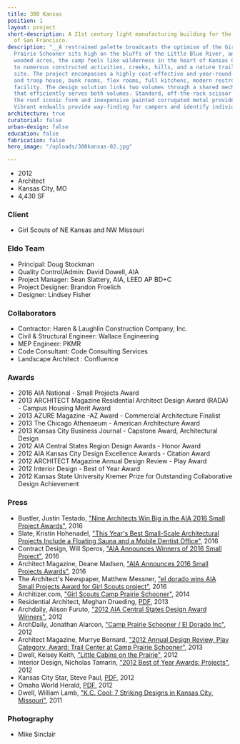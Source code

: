 ```yaml
---
title: 300 Kansas
position: 1
layout: project
short-description: A 21st century light manufacturing building for the emerging economies
  of San Francisco.
description: "__A restrained palette broadcasts the optimism of the Girl Scouts__\n\nCamp
  Prairie Schooner sits high on the bluffs of the Little Blue River, and with 176
  wooded acres, the camp feels like wilderness in the heart of Kansas City. In addition
  to numerous constructed activities, creeks, hills, and a nature trail surround the
  site. The project encompasses a highly cost-effective and year-round trail center
  and troop house, bunk rooms, flex rooms, full kitchens, modern restrooms and a shower
  facility. The design solution links two volumes through a shared mechanical room
  that efficiently serves both volumes. Standard, off-the-rack scissor trusses give
  the roof iconic form and inexpensive painted corrugated metal provides the skin.
  Vibrant endwalls provide way-finding for campers and identify individual troops. "
architecture: true
curatorial: false
urban-design: false
education: false
fabrication: false
hero_image: "/uploads/300kansas-02.jpg"

---
```

- 2012
- Architect
- Kansas City, MO
- 4,430 SF

### Client
- Girl Scouts of NE Kansas and NW Missouri

### Eldo Team
- Principal: Doug Stockman
- Quality Control/Admin: David Dowell, AIA
- Project Manager: Sean Slattery, AIA, LEED AP BD+C
- Project Designer: Brandon Froelich
- Designer: Lindsey Fisher

### Collaborators
- Contractor: Haren & Laughlin Construction Company, Inc.
- Civil & Structural Engineer: Wallace Engineering
- MEP Engineer: PKMR
- Code Consultant: Code Consulting Services
- Landscape Architect : Confluence

### Awards
- 2016 AIA National - Small Projects Award
- 2013 ARCHITECT Magazine Residential Architect Design Award (RADA) - Campus Housing Merit Award
- 2013 AZURE Magazine -AZ Award - Commercial Architecture Finalist
- 2013 The Chicago Athenaeum - American Architecture Award
- 2013 Kansas City Business Journal - Capstone Award, Architectural Design
- 2012 AIA Central States Region Design Awards - Honor Award
- 2012 AIA Kansas City Design Excellence Awards - Citation Award
- 2012 ARCHITECT Magazine Annual Design Review -  Play Award
- 2012 Interior Design - Best of Year Award
- 2012 Kansas State University Kremer Prize for Outstanding Collaborative Design Achievement

### Press
- Bustler, Justin Testado, ["Nine Architects Win Big in the AIA 2016 Small Project Awards"](https://bustler.net/news/tags/competition/326/4988/nine-architects-win-big-in-the-aia-2016-small-project-awards "Nine Architects Win Big in the AIA 2016 Small Project Awards"), 2016
- Slate, Kristin Hohenadel, ["This Year's Best Small-Scale Architectural Projects Include a Floating Sauna and a Mobile Dentist Office"](https://slate.com/human-interest/2016/07/the-aias-2016-small-project-awards-include-a-floating-sauna-and-a-mobile-dental-truck.html "This Year's Best Small-Scale Architectural Projects Include a Floating Sauna and a Mobile Dentist Office"), 2016
- Contract Design, Will Speros, ["AIA Announces Winners of 2016 Small Project"](https://www.contractdesign.com/news/competitions-awards/AIA-Announces-Winners-of-2016-Small-Project-Awards/?platform=hootsuite "AIA Announces Winners of 2016 Small Project"), 2016
- Architect Magazine, Deane Madsen, ["AIA Announces 2016 Small Projects Awards"](https://www.architectmagazine.com/awards/aia-honor-awards/aia-announces-2016-small-projects-awards_o?utm_source=newsletter&utm_content=Article&utm_medium=email&utm_campaign=APG_070816%20(1)&he "AIA Announces 2016 Small Projects Awards"), 2016
- The Architect's Newspaper, Matthew Messner, ["el dorado wins AIA Small Projects Award for Girl Scouts project"](https://archpaper.com/2016/08/el-dorado-girl-scouts-aia-small-projects/#gallery-0-slide-0 "el dorado wins AIA Small Projects Award for Girl Scouts project"), 2016
- Architizer.com, ["Girl Scouts Camp Prairie Schooner"](https://architizer.com/projects/girl-scouts-camp-prairie-schooner/ "Girl Scouts Camp Prairie Schooner"), 2014
- Residential Architect, Meghan Drueding, [PDF](//assets.ctfassets.net/7ceafwpo4r5g/sEY8uhdULYn9T84ie28Aa/7f6a6d23cac5439d77e29e14c4c49bf4/2013-Residential_Architect-RADA_Awards-Camp_Prairie_Schooner.pdf "Download PDF: Trail Center at Camp Prairie Schooner, Kansas City, MO"), 2013
- Archdaily, Alison Furuto, ["2012 AIA Central States Design Award Winners"](https://www.archdaily.com/280308/2012-aia-central-states-design-award-winners "2012 AIA Central States Design Award Winners"), 2012
- ArchDaily, Jonathan Alarcon, ["Camp Prairie Schooner / El Dorado Inc"](https://www.archdaily.com/281599/camp-prairie-schooner-el-dorado "Camp Prairie Schooner / El Dorado Inc"), 2012
- Architect Magazine, Murrye Bernard, ["2012 Annual Design Review, Play Category, Award: Trail Center at Camp Prairie Schooner"](https://www.architectmagazine.com/awards/annual-design-review/2012-annual-design-review-play-category-award-trail-center-at-camp-prairie-schooner_o "2012 Annual Design Review, Play Category, Award: Trail Center at Camp Prairie Schooner"), 2013
- Dwell, Kelsey Keith, ["Little Cabins on the Prairie"](https://www.dwell.com/article/little-cabins-on-the-prairie-07f9193c "Little Cabins on the Prairie"), 2012
- Interior Design, Nicholas Tamarin, ["2012 Best of Year Awards: Projects"](https://www.interiordesign.net/articles/7917-2012-best-of-year-awards-projects/ "2012 Best of Year Awards: Projects"), 2012
- Kansas City Star, Steve Paul, [PDF](//assets.ctfassets.net/7ceafwpo4r5g/6HEanmsB8dUHkUP3R4oieH/0eca8dcaa3000697eaf119c6aff3e5b4/2012-Kansas_City_Star-Design_Awards_go_to_KC_Ballet.pdf "Download PDF: Design Awards Go to KC Ballet Retrofit and Olympic Stadium"), 2012
- Omaha World Herald, [PDF](//downloads.ctfassets.net/7ceafwpo4r5g/5x0fFssw93zpdg4GzLTeib/c7d5a9bf9fce5bc7bccfa1f2f5f81a68/2012-Omaha_World_Herald-Central_States_Regional_Awards.pdf "Download PDF: AIA Nebraska Honors Excellence in Design Winners"), 2012
- Dwell, William Lamb, ["K.C. Cool: 7 Striking Designs in Kansas City, Missouri"](https://www.dwell.com/collection/k.c.-cool-7-striking-designs-in-kansas-city-missouri-385bcdd4 "K.C. Cool: 7 Striking Designs in Kansas City, Missouri"), 2011

### Photography
- Mike Sinclair